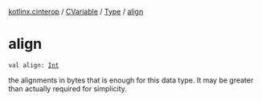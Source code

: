 [kotlinx.cinterop](../../index.md) / [CVariable](../index.md) / [Type](index.md) / [align](./align.md)

# align

`val align: `[`Int`](https://kotlinlang.org/api/latest/jvm/stdlib/kotlin/-int/index.html)

the alignments in bytes that is enough for this data type.
It may be greater than actually required for simplicity.

